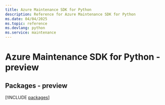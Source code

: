 ```yaml
---
title: Azure Maintenance SDK for Python
description: Reference for Azure Maintenance SDK for Python
ms.date: 04/04/2025
ms.topic: reference
ms.devlang: python
ms.service: maintenance
---
```

# Azure Maintenance SDK for Python - preview
## Packages - preview
[!INCLUDE [packages](maintenance-index.md)]